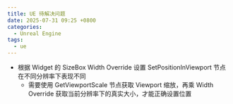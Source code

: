 ```yaml
---
title: UE 待解决问题
date: 2025-07-31 09:25 +0800
categories:
  - Unreal Engine
tags:
  - ue
---
```

- 根据 Widget 的 SizeBox Width Override 设置 SetPositionInViewport 节点在不同分辨率下表现不同
	- 需要使用 GetViewportScale 节点获取 Viewport 缩放，再乘 Width Override 获取当前分辨率下的真实大小，才能正确设置位置